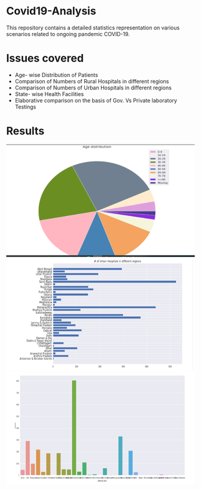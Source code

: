 # Covid19-Analysis
This repository contains a detailed statistics representation on various scenarios related to ongoing pandemic COVID-19.

# Issues covered

* Age- wise Distribution of Patients 
* Comparison of Numbers of Rural Hospitals in different regions
* Comparison of Numbers of Urban Hospitals in different regions
* State- wise Health Facilities
* Elaborative comparison on the basis of Gov. Vs Private laboratory Testings

# Results

<img src="./Results/Screenshot (33).png" height="300" width="600">




<img src="./Results/Screenshot (35).png" height="300" width="600">

<img src="./Results/Screenshot (36).png" height="300" width="600">


